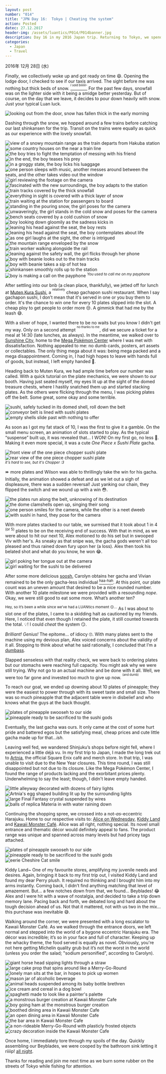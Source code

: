 ```yaml
---
layout: post
number: "014"
title: "JPN Day 16:  Tokyo | Cheating the system"
action: Posted
datec: 27.12.2017
header-img: /assets/luantics/P014/P014banner.jpg
description: Day 16 in my 2016 Japan trip. Returning to Tokyo, we spend our last leg of the trip in the bustling metropolis. Exploring the great city, we visited Muten Kura Sushi and Kawaii Monster Cafe.
categories:
  - Japan
  - Travel
---
```


2016年 12月 28日 (水)

_Finally_, we collectively woke up and got ready on time :smile:. Opening the lodge door, I checked to see if our taxis arrived. The sight before me was nothing but thick beds of snow. <a href="https://youtu.be/5LGEiIL1__s?t=1m37s"><sup><sup>_I said biiiiiii-_</sup></sup></a> For the past few days, snowfall was on the lighter side with it being a smidge better yesterday. But of course, on the day that we leave, it decides to pour down heavily with snow. Just your typical Luan luck.

<div class="imageset">
	<img src="{{ baseurl }}/assets/luantics/P014/P014JPND1601.jpg" alt="looking out from the door, snow has fallen thick in the early morning"/>
</div>

Dashing through the snow, we hopped around a few trains before catching our last shinkansen for the trip. Transit on the trains were equally as quick as our experience with the lovely snowfall.

<div class="imageset">
	<div class="row">
		<img src="{{ baseurl }}/assets/luantics/P014/P014JPND1602A.jpg" alt="view of a snowy mountain range as the train departs from Hakuba station" class="half"/>
		<img src="{{ baseurl }}/assets/luantics/P014/P014JPND1602B.jpg" alt="some country houses on the near a train line" class="half"/>
	</div>
	<div class="row">
		<img src="{{ baseurl }}/assets/luantics/P014/P014JPND1603A.jpg" alt="the boy tries to fight the temptation of messing with his friend" class="half"/>
		<img src="{{ baseurl }}/assets/luantics/P014/P014JPND1603B.jpg" alt="in the end, the boy teases his prey" class="half"/>
	</div>
	<img src="{{ baseurl }}/assets/luantics/P014/P014JPND1604.jpg" alt="in a groggy state, the boy licks his luaggage"/>
	<img src="{{ baseurl }}/assets/luantics/P014/P014JPND1605.jpg" alt="one person sleeps with music, another messes around between the seats, and the other takes video out the window"/>
	<img src="{{ baseurl }}/assets/luantics/P014/P014JPND1606.jpg" alt="girl reviewing the footage on the camera"/>
	<img src="{{ baseurl }}/assets/luantics/P014/P014JPND1607.jpg" alt="fascinated with the new surroundings, the boy adapts to the station"/>
	<img src="{{ baseurl }}/assets/luantics/P014/P014JPND1608.jpg" alt="train tracks covered by the thick snowfall"/>
	<img src="{{ baseurl }}/assets/luantics/P014/P014JPND1609.jpg" alt="everything in sight is covered with a thick layer of snow"/>
	<img src="{{ baseurl }}/assets/luantics/P014/P014JPND1610.jpg" alt="train waiting at the station for passengers to board"/>
	<div class="row">
		<img src="{{ baseurl }}/assets/luantics/P014/P014JPND1611A.jpg" alt="standing in the pouring snow, the girl poses for the camera" class="two-thirds"/>
		<img src="{{ baseurl }}/assets/luantics/P014/P014JPND1611B.jpg" alt="unwaveringly, the girl stands in the cold snow and poses for the camera" class="one-third"/>
	</div>
	<img src="{{ baseurl }}/assets/luantics/P014/P014JPND1612.jpg" alt="bench seats covered by a cold cushion of snow"/>
	<img src="{{ baseurl }}/assets/luantics/P014/P014JPND1613.jpg" alt="boy looking down gloomily as the sadness kicks in"/>
	<div class="row">
		<img src="{{ baseurl }}/assets/luantics/P014/P014JPND1614A.jpg" alt="leaning his head against the seat, the boy rests" class="half"/>
		<img src="{{ baseurl }}/assets/luantics/P014/P014JPND1614B.jpg" alt="leaning his head against the seat, the boy contemplates about life" class="half"/>
	</div>
	<img src="{{ baseurl }}/assets/luantics/P014/P014JPND1615.jpg" alt="as one girl laughs at the sight, the other is intrigued"/>
	<img src="{{ baseurl }}/assets/luantics/P014/P014JPND1616.jpg" alt="the mountain range enveloped by the snow"/>
	<img src="{{ baseurl }}/assets/luantics/P014/P014JPND1617.jpg" alt="train worker walking alongside the rail"/>
	<img src="{{ baseurl }}/assets/luantics/P014/P014JPND1618.jpg" alt="leaning against the safety wall, the girl flicks through her phone"/>
	<div class="row">
		<img src="{{ baseurl }}/assets/luantics/P014/P014JPND1619A.jpg" alt="boy with beanie looks out to the train tracks" class="half"/>
		<img src="{{ baseurl }}/assets/luantics/P014/P014JPND1619B.jpg" alt="boy with beanie takes a sip of hot tea" class="half"/>
	</div>
	<img src="{{ baseurl }}/assets/luantics/P014/P014JPND1620.jpg" alt="shinkansen smoothly rolls up to the station"/>
	<img src="{{ baseurl }}/assets/luantics/P014/P014JPND1621.jpg" alt="boy is making a call on the payphone"/>
	<em><sup>You used to call me on my payphone</sup></em>
</div>

After settling into our bnb (a clean place, thankfully), we jetted off for lunch at <a href="https://www.google.com.au/maps/place/Kura+Sushi/@35.727578,139.710051,17z/data=!3m1!4b1!4m5!3m4!1s0x60188d68179aaaab:0xc21514944adaecca!8m2!3d35.727578!4d139.7122397?hl=en">Muten Kura Sushi</a>, a <sup><sup>relatively</sup></sup> cheap gachapon sushi restaurant. When I say gachapon sushi, I don’t mean that it's served in one or you buy them to order. It's the chance to win one for every 10 plates slipped into the slot. A cheap ploy to get people to order more :unamused:. A gimmick that had me by the leash :sweat_smile:. 

With a sliver of hope, I wanted there to be no waits but you know I didn't get my way. Only on a second attempt <sup><sup>no thanks to me</sup></sup>, did we secure a ticket for a meal at 14:30 (late lunches, as always). In the meantime, we walked over to <a href="https://www.google.com.au/maps/place/Sunshine+City/@35.7291256,139.7169435,17z/data=!3m1!4b1!4m5!3m4!1s0x60188d6f170050d3:0x99c6e6d72b8ca49!8m2!3d35.7291213!4d139.7191322?hl=en">Sunshine City</a>, home to the <a href="https://www.google.com.au/maps/place/Pokemon+Center+Mega+Tokyo/@35.7288023,139.7170578,17z/data=!3m2!4b1!5s0x60188d6f00e83cbb:0xa094042101c97f88!4m5!3m4!1s0x60188d6f044d6725:0x5c5c669ed9f5c455!8m2!3d35.728798!4d139.7192465?hl=en">Mega Pokémon Center</a> where I was met with dissatisfaction. Nothing appealed to me: no dumb cards, posters, art assets or collectables. The only thing mega about it was: being mega packed and a mega disappointment. Coming in, I had high hopes to leave with hands full of goods, but instead, I left empty handed :wave:.

Heading back to Muten Kura, we had ample time before our number was called. With a quick tutorial on the plate mechanics, we were shown to our booth. Having just seated myself, my eyes lit up at the sight of the domed treasure chests, where I hastily snatched them up and started stacking plates. As the others were flicking through the menu, I was picking plates off the belt. Some great, some okay and some terrible. 

<div class="imageset">
	<img src="{{ baseurl }}/assets/luantics/P014/P014JPND1622.jpg" alt="sushi, safely tucked in its domed shell, roll down the belt"/>
	<div class="row">
		<img src="{{ baseurl }}/assets/luantics/P014/P014JPND1623A.jpg" alt="conveyor belt is lined with sushi plates" class="half"/>
		<img src="{{ baseurl }}/assets/luantics/P014/P014JPND1623B.jpg" alt="empty shells slide past with nothing to offer" class="half"/>
	</div>
</div>

As soon as I got my fat stack of 10, I was the first to give it a gamble. On the small menu screen, an animation of slots started to play. As the typical “suspense” built up, it was revealed that… I WON! On my first go, no less :metal:. Making it even more special, it was a cute _One Piece x Sushi Plate_ gacha.

<div class="imageset">
	<div class="row">
		<img src="{{ baseurl }}/assets/luantics/P014/P014JPND1630A.jpg" alt="front view of the one piece chopper sushi plate" class="half"/>
		<img src="{{ baseurl }}/assets/luantics/P014/P014JPND1630B.jpg" alt="rear view of the one piece chopper sushi plate" class="half"/>
	</div>
	<sup><em>it's hard to see, but it's Chopper :3</em></sup>
</div>

:fast_forward: more plates and Wilson was able to thrillingly take the win for his gacha. Initially, the animation showed a defeat and as we let out a sigh of displeasure, there was a sudden reversal! Just yanking our chain, they flipped the switch and we wound up with a win :flushed:.

<div class="imageset">
	<div class="row">
		<img src="{{ baseurl }}/assets/luantics/P014/P014JPND1624A.jpg" alt="the plates run along the belt, unknowing of its destination" class="half"/>
		<img src="{{ baseurl }}/assets/luantics/P014/P014JPND1624B.jpg" alt="the dome clamshells open up, singing their song" class="half"/>
	</div>
	<div class="row">
		<img src="{{ baseurl }}/assets/luantics/P014/P014JPND1625A.jpg" alt="one person smiles for the camera, while the other is a neet dweeb" class="half"/>
		<img src="{{ baseurl }}/assets/luantics/P014/P014JPND1625B.jpg" alt="with sushi in hand, they pose for the camera" class="half"/>
	</div>
</div>

With more plates stacked to our table, we surmised that it took about 1 in 4 <sup>(or 5)</sup> plates to be on the receiving end of success. With that in mind, as we were about to hit our next 10, Alex motioned to do his set but in swooped Viv with her's. As sneaky as that snipe was, the gacha gods weren't all too pleased and thus rained down fury upon her (a loss). Alex then took his belated shot and what do you know, he won :joy:.

<div class="imageset">
	<img src="{{ baseurl }}/assets/luantics/P014/P014JPND1626.jpg" alt="girl poking her tongue out at the camera"/>
	<img src="{{ baseurl }}/assets/luantics/P014/P014JPND1627.jpg" alt="girl waiting for the sushi to be delivered"/>
</div>

After some more delicious <a href="https://youtu.be/I7iQKzsib4E?t=41s">soosh</a>, Carolyn obtains her gacha and Vivian remained to be the only gacha-less individual <a href="https://www.youtube.com/watch?v=rX7wtNOkuHo"><sup>haa-hah</sup></a>. At this point, our plate count was an uneven amount that desired to be a nice rounded number. With another 10 plate milestone we were provided with a resounding _nope_. Okay, we were still good to eat some more. What’s another ten?

<sup>Hey, so it’s been a while since we’ve had a LUANtics moment :kissing:...</sup> As I was about to slot one of the plates, I came to a skidding halt as cautioned by my friends. Here, I noticed that even though I retained the plate, it still counted towards the total. :bulb:! I could _cheat_ the system :smirk:.

_Brilliant! Genius!_ The epitome... of idiocy 🙄. With many plates sent to the machine using my devious plan, Alex voiced concerns about the validity of it all. Stopping to think about what he said rationally, I concluded that I’m a <a href="https://youtu.be/kPONcsFfUzw?t=1m19s">dumbass</a>.

Slapped senseless with that reality check, we were back to ordering plates but our stomachs were reaching full capacity. You might ask why we were still trying. Why not go to an actual machine and be done with it all. Well, we were too far gone and invested too much to give up now. <sup><sup>(and dumb)</sup></sup>

To reach our goal, we ended up downing about 10 plates of pineapple; they were the easiest to power through with its sweet taste and small size. There was so much pineapple that the adjacent table were in disbelief and who knows what the guys at the back thought.

<div class="imageset">
	<div class="row">
		<img src="{{ baseurl }}/assets/luantics/P014/P014JPND1628A.jpg" alt="plates of pineapple swooseh to our side" class="half"/>
		<img src="{{ baseurl }}/assets/luantics/P014/P014JPND1628B.jpg" alt="pineapple ready to be sacrificed to the sushi gods" class="half"/>
	</div>
</div>

Eventually, the last gacha was ours. It only came at the cost of some hurt pride and battered egos but the satisfying meal, cheap prices and cute little gacha made up for that..._ish_. 

Leaving well fed, we wandered Shinjuku’s shops before night fell, where I experienced a little déjà vu. In my first trip to Japan, I made the long trek out to <a href="https://www.google.com.au/maps/place/ARTNIA/@35.6961126,139.7068318,17z/data=!3m2!4b1!5s0x60188cdef7271499:0xd2f04a20102f4af0!4m5!3m4!1s0x60188cdef211be59:0x7081629f0c2249f9!8m2!3d35.6961083!4d139.7090205?hl=en">Artnia</a>, the official Square Enix café and merch store. In that trip, I was unable to visit due to the New Year closures. This time round, I was still disappointed but not due to its closure. Like the Mega Pokémon Center, I found the range of products lacking and the exorbitant prices plenty. Underwhelming to say the least; though, I didn't leave empty handed.

<div class="imageset">
	<img src="{{ baseurl }}/assets/luantics/P014/P014JPND1629.jpg" alt="little alleyway decorated with dozens of fairy lights"/>
	<img src="{{ baseurl }}/assets/luantics/P014/P014JPND1631.jpg" alt="Artnia's egg shaped building lit up by the surrounding lights"/>
	<div class="row">
		<img src="{{ baseurl }}/assets/luantics/P014/P014JPND1632A.jpg" alt="large Final Fantasy crystal suspended by wires" class="one-third"/>
		<img src="{{ baseurl }}/assets/luantics/P014/P014JPND1632B.jpg" alt="balls of replica Materia in with water raining down" class="two-thirds"/>
	</div>
</div>

Continuing the shopping spree, we crossed into a not-<em>as</em>-eccentric Harajuku. Home to our respective visits to: <a href="https://www.google.com.au/maps/place/Alice+on+Wednesday+%E6%B0%B4%E6%9B%9C%E6%97%A5%E3%81%AE%E3%82%A2%E3%83%AA/@35.6673961,139.7020034,17z/data=!3m1!4b1!4m5!3m4!1s0x60188ca44de7041f:0x626d222b16f72d8c!8m2!3d35.6673961!4d139.7041921?hl=en">Alice on Wednesday</a>, <a href="https://www.google.com.au/maps/place/Kiddy+Land/@35.667733,139.7043587,17z/data=!3m1!4b1!4m5!3m4!1s0x60188ca3f58f5bbb:0x6d0eaa1443f99189!8m2!3d35.667733!4d139.7065474?hl=en">Kiddy Land</a> and <a href="https://www.google.com.au/maps/place/Kawaii+Monster+Cafe/@35.669152,139.7039193,17z/data=!3m1!4b1!4m5!3m4!1s0x60188ca492e467c3:0x85e9f9a650bbaf08!8m2!3d35.669152!4d139.706108?hl=en">Kawaii Monster Café</a>. Alice was all right, nothing special. Its novel small entrance and thematic décor would definitely appeal to fans. The product range was unique and spanned across many levels but had pricey tags attached.

<div class="imageset">
	<div class="row">
		<img src="{{ baseurl }}/assets/luantics/P014/P014JPND1633A.jpg" alt="plates of pineapple swooseh to our side" class="half"/>
		<img src="{{ baseurl }}/assets/luantics/P014/P014JPND1633B.jpg" alt="pineapple ready to be sacrificed to the sushi gods" class="half"/>
	</div>
	<img src="{{ baseurl }}/assets/luantics/P014/P014JPND1634.jpg" alt="eerie Cheshire Cat smile"/>
</div>

Kiddy Land~ One of my favourite stores, amplifying my juvenile needs and desires. Again, bringing it back to my first trip out, I visited Kiddy Land and found my dear Perry plush. It required no thinking and I brought him into my arms instantly. Coming back, I didn’t find anything matching that level of amazement. But... a few notches down from that, we found... Beyblades! :joy: Alex and I were hit with a wave of nostalgia, and decided to take a trip down memory lane. Pacing back and forth, we debated long and hard about the tough decision ahead of us. Not that it mattered, not with us two in the mix... this purchase was inevitable :sweat_smile:. 

Walking around the corner, we were presented with a long escalator to Kawaii Monster Café. As we walked through the entrance doors, we left normal and stepped into the world of a bygone eccentric Harajuku era. The décor was incredible; it’s so in your face and full of character. Keeping up the whacky theme, the food served is equally as novel. Obviously, you're not here getting Michelin quality grub but it’s not the worst in the world (unless you order the salad; "sodium personified", according to Carolyn).

<div class="imageset">
	<img src="{{ baseurl }}/assets/luantics/P014/P014JPND1635.jpg" alt="giant horse head sipping lights through a straw"/>
	<img src="{{ baseurl }}/assets/luantics/P014/P014JPND1636.jpg" alt="large cake prop that spins around like a Merry-Go-Round"/>
	<div class="row">
		<img src="{{ baseurl }}/assets/luantics/P014/P014JPND1637A.jpg" alt="lonely man sits at the bar, in hopes to pick up women" class="half"/>
		<img src="{{ baseurl }}/assets/luantics/P014/P014JPND1637B.jpg" alt="mason jar of alcoholic beverage" class="half"/>
	</div>
	<img src="{{ baseurl }}/assets/luantics/P014/P014JPND1638.jpg" alt="animal heads suspended among its baby bottle brethren"/>
	<div class="row">
		<img src="{{ baseurl }}/assets/luantics/P014/P014JPND1639A.jpg" alt="ice cream and cereal in a dog bowl" class="half"/>
		<img src="{{ baseurl }}/assets/luantics/P014/P014JPND1639B.jpg" alt="spaghetti made to look like a painter's palette" class="half"/>
	</div>
	<div class="row">
		<img src="{{ baseurl }}/assets/luantics/P014/P014JPND1640A.jpg" alt="a monstrous burger creation at Kawaii Monster Cafe" class="half"/>
		<img src="{{ baseurl }}/assets/luantics/P014/P014JPND1640B.jpg" alt="boy going ham at the monstrous burger creation" class="half"/>
	</div>
	<img src="{{ baseurl }}/assets/luantics/P014/P014JPND1641.jpg" alt="boothed dining area in Kawaii Monster Cafe"/>
	<div class="row">
		<img src="{{ baseurl }}/assets/luantics/P014/P014JPND1642A.jpg" alt="an open dining area in Kawaii Monster Cafe" class="two-thirds"/>
		<img src="{{ baseurl }}/assets/luantics/P014/P014JPND1642B.jpg" alt="the bar area in Kawaii Monster Cafe" class="one-third"/>
	</div>
	<div class="row">
		<img src="{{ baseurl }}/assets/luantics/P014/P014JPND1643A.jpg" alt="a non-rideable Merry-Go-Round with plasticly frosted objects" class="half"/>
		<img src="{{ baseurl }}/assets/luantics/P014/P014JPND1643B.jpg" alt="crazy decoration inside the Kawaii Monster Cafe" class="half"/>
	</div>
</div>

Once home, I immediately tore through my spoils of the day. Quickly assembling our Beyblades, we were cooped by the bathroom sink letting it riiiip! <a href="https://youtu.be/gI1Woyl88j8?t=27s">all night</a>.

Thanks for reading and join me next time as we burn some rubber on the streets of Tokyo while fishing for attention.